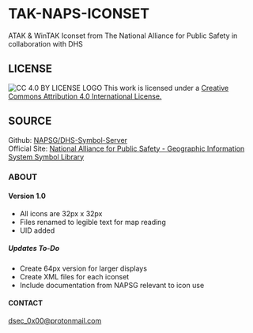 # TAK-NAPS-ICONSET
ATAK &amp; WinTAK Iconset from The National Alliance for Public Safety in collaboration with DHS
<!-- Rradme Version 1.0 -->
## LICENSE 
![CC 4.0 BY LICENSE LOGO](https://mirrors.creativecommons.org/presskit/buttons/88x31/png/by.png)
This work is licensed under a [Creative Commons Attribution 4.0 International License.](https://creativecommons.org/licenses/by/4.0/)

## SOURCE
Github: [NAPSG/DHS-Symbol-Server](https://github.com/NAPSG/DHS-Symbol-Server) <br>
Official Site: [National Alliance for Public Safety - Geographic Information System Symbol Library](https://www.napsgfoundation.org/all-resources/symbology-library/)

### ABOUT
#### Version 1.0
- All icons are 32px x 32px
- Files renamed to legible text for map reading
- UID added

##### Updates To-Do
- Create 64px version for larger displays
- Create XML files for each iconset
- Include documentation from NAPSG relevant to icon use

#### CONTACT
dsec_0x00@protonmail.com

<!-- add link to YouTube creator who published the information on this source, a gif and link to a guide on importing iconsets, links to other iconsets and github TAK resources -->

